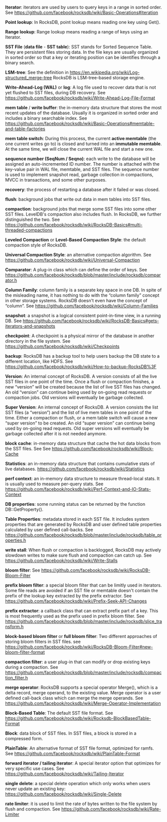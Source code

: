 **Iterator**: iterators are used by users to query keys in a range in sorted order. See https://github.com/facebook/rocksdb/wiki/Basic-Operations#iteration

**Point lookup**: In RocksDB, point lookup means reading one key using Get().

**Range lookup**: Range lookup means reading a range of keys using an Iterator.

**SST File** (**data file** - **SST table**): SST stands for Sorted Sequence Table. They are persistent files storing data. In the file keys are usually organized in sorted order so that a key or iterating position can be identifies through a binary search.

**LSM-tree**: See the definition in https://en.wikipedia.org/wiki/Log-structured_merge-tree RocksDB is LSM-tree-based storage engine.

**Write-Ahead-Log (WAL)** or **log**: A log file used to recover data that is not yet flushed to SST files, during DB recovery. See https://github.com/facebook/rocksdb/wiki/Write-Ahead-Log-File-Format

**mem table** / **write buffer**: the in-memory data structure that stores the most recent updates of the database. Usually it is organized in sorted order and includes a binary searchable index. See https://github.com/facebook/rocksdb/wiki/Basic-Operations#memtable-and-table-factories

**mem table switch**: During this process, the current **active memtable** (the one current writes go to) is closed and turned into an **immutable memtable**. At the same time, we will close the current WAL file and start a new one. 

**sequence number (SeqNum / Seqno)**: each write to the database will be assigned an auto-incremented ID number. The number is attached with the key-value pair in WAL file, memtable, and SST files. The sequence number is used to implement snapshot read, garbage collection in compactions, MVCC in transactions, and some other purposes.

**recovery**: the process of restarting a database after it failed or was closed.

**flush**: background jobs that write out data in mem tables into SST files.

**compaction**: background jobs that merge some SST files into some other SST files. LevelDB's compaction also includes flush. In RocksDB, we further distinguished the two. See https://github.com/facebook/rocksdb/wiki/RocksDB-Basics#multi-threaded-compactions

**Leveled Compaction** or **Level-Based Compaction Style**: the default compaction style of RocksDB. 

**Universal Compaction Style**: an alternative compaction algorithm. See https://github.com/facebook/rocksdb/wiki/Universal-Compaction

**Comparator**: A plug-in class which can define the order of keys. See https://github.com/facebook/rocksdb/blob/master/include/rocksdb/comparator.h

**Column Family**: column family is a separate key space in one DB. In spite of the misleading name, it has nothing to do with the “column family” concept in other storage systems. RocksDB doesn't even have the concept of “column”. See https://github.com/facebook/rocksdb/wiki/Column-Families

**snapshot**: a snapshot is a logical consistent point-in-time view, in a running DB. See https://github.com/facebook/rocksdb/wiki/RocksDB-Basics#gets-iterators-and-snapshots

**checkpoint**: A checkpoint is a physical mirror of the database in another directory in the file system. See https://github.com/facebook/rocksdb/wiki/Checkpoints

**backup**: RocksDB has a backup tool to help users backup the DB state to a different location, like HDFS. See https://github.com/facebook/rocksdb/wiki/How-to-backup-RocksDB%3F

**Version**: An internal concept of RocksDB. A version consists of all the live SST files in one point of the time. Once a flush or compaction finishes, a new “version” will be created because the list of live SST files has changed. An old “version” can continue being used by on-going read requests or compaction jobs. Old versions will eventually be garbage collected.

**Super Version**: An internal concept of RocksDB. A version consists the list SST files (a “version”) and the list of live mem tables in one point of the time. Either a compaction or flush, or a mem table switch will cause a new “super version” to be created. An old “super version” can continue being used by on-going read requests. Old super versions will eventually be garbage collected after it is not needed anymore.

**block cache**: in-memory data structure that cache the hot data blocks from the SST files. See See https://github.com/facebook/rocksdb/wiki/Block-Cache

**Statistics**: an in-memory data structure that contains cumulative stats of live databases. https://github.com/facebook/rocksdb/wiki/Statistics

**perf context**: an in-memory data structure to measure thread-local stats. It is usually used to measure per-query stats. See https://github.com/facebook/rocksdb/wiki/Perf-Context-and-IO-Stats-Context

**DB properties**: some running status can be returned by the function DB::GetProperty().

**Table Properties**: metadata stored in each SST file. It includes system properties that are generated by RocksDB and user defined table properties calculated by user defined call-backs. See https://github.com/facebook/rocksdb/blob/master/include/rocksdb/table_properties.h

**write stall**: When flush or compaction is backlogged, RocksDB may actively slowdown writes to make sure flush and compaction can catch up. See https://github.com/facebook/rocksdb/wiki/Write-Stalls 

**bloom filter**: See https://github.com/facebook/rocksdb/wiki/RocksDB-Bloom-Filter

**prefix bloom filter**: a special bloom filter that can be limitly used in iterators. Some file reads are avoided if an SST file or memtable doesn't contain the prefix of the lookup key extracted by the prefix extractor. See https://github.com/facebook/rocksdb/wiki/Prefix-Seek-API-Changes

**prefix extractor**: a callback class that can extract prefix part of a key. This is most frequently used as the prefix used in prefix bloom filter. See https://github.com/facebook/rocksdb/blob/master/include/rocksdb/slice_transform.h

**block-based bloom filter** or **full bloom filter**: Two different approaches of storing bloom filters in SST files. see https://github.com/facebook/rocksdb/wiki/RocksDB-Bloom-Filter#new-bloom-filter-format

**compaction filter**: a user plug-in that can modify or drop existing keys during a compaction. See https://github.com/facebook/rocksdb/blob/master/include/rocksdb/compaction_filter.h

**merge operator**: RocksDB supports a special operator Merge(), which is a delta record, merge operand, to the existing value. Merge operator is a user defined call-back class which can merge the merge operands.  See https://github.com/facebook/rocksdb/wiki/Merge-Operator-Implementation

**Block-Based Table**: The default SST file format. See https://github.com/facebook/rocksdb/wiki/Rocksdb-BlockBasedTable-Format

**Block**: data block of SST files. In SST files, a block is stored in a compressed form.

**PlainTable**: An alternative format of SST file format, optimized for ramfs. See https://github.com/facebook/rocksdb/wiki/PlainTable-Format

**forward iterator / tailing iterator**: A special iterator option that optimizes for very specific use cases. See https://github.com/facebook/rocksdb/wiki/Tailing-Iterator

**single delete**: a special delete operation which only works when users never update an existing key: https://github.com/facebook/rocksdb/wiki/Single-Delete

**rate limiter**: it is used to limit the rate of bytes written to the file system by flush and compaction. See https://github.com/facebook/rocksdb/wiki/Rate-Limiter
